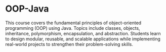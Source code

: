 # OOP-Java
This course covers the fundamental principles of object-oriented programming (OOP) using Java. Topics include classes, objects, inheritance, polymorphism, encapsulation, and abstraction. Students learn to design modular, reusable, and scalable applications while implementing real-world projects to strengthen their problem-solving skills.
